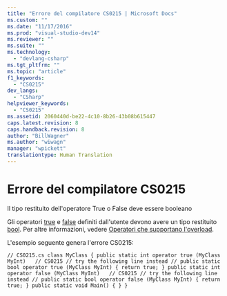 ```yaml
---
title: "Errore del compilatore CS0215 | Microsoft Docs"
ms.custom: ""
ms.date: "11/17/2016"
ms.prod: "visual-studio-dev14"
ms.reviewer: ""
ms.suite: ""
ms.technology: 
  - "devlang-csharp"
ms.tgt_pltfrm: ""
ms.topic: "article"
f1_keywords: 
  - "CS0215"
dev_langs: 
  - "CSharp"
helpviewer_keywords: 
  - "CS0215"
ms.assetid: 2060440d-be22-4c10-8b26-43b08b615447
caps.latest.revision: 8
caps.handback.revision: 8
author: "BillWagner"
ms.author: "wiwagn"
manager: "wpickett"
translationtype: Human Translation
---
```

# Errore del compilatore CS0215
Il tipo restituito dell'operatore True o False deve essere booleano  
  
 Gli operatori [true](../../csharp/language-reference/keywords/true.md) e [false](../../csharp/language-reference/keywords/false.md) definiti dall'utente devono avere un tipo restituito [bool](../../csharp/language-reference/keywords/bool.md). Per altre informazioni, vedere [Operatori che supportano l'overload](../../csharp/programming-guide/statements-expressions-operators/overloadable-operators.md).  
  
 L'esempio seguente genera l'errore CS0215:  
  
```  
// CS0215.cs class MyClass { public static int operator true (MyClass MyInt)   // CS0215 // try the following line instead // public static bool operator true (MyClass MyInt) { return true; } public static int operator false (MyClass MyInt)   // CS0215 // try the following line instead // public static bool operator false (MyClass MyInt) { return true; } public static void Main() { } }  
```